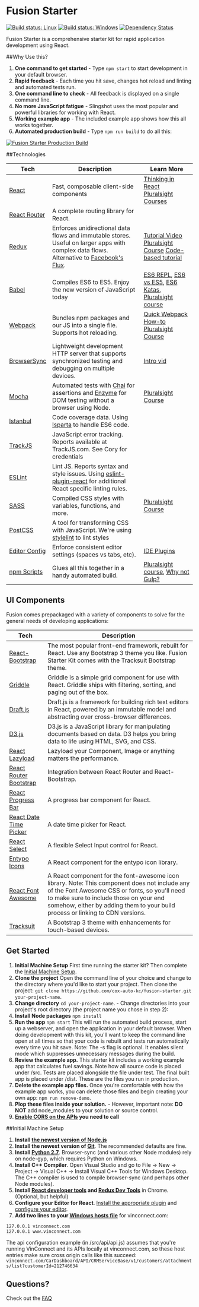 # Fusion Starter

[![Build status: Linux](https://img.shields.io/travis/cox-auto-kc/fusion-starter.svg?style=flat-square)](https://travis-ci.org/cox-auto-kc/fusion-starter)
[![Build status: Windows](https://ci.appveyor.com/api/projects/status/xrtxiqy55dtj7qe4?svg=true)](https://ci.appveyor.com/project/coryhouse/fusion-starter/branch/master)
[![Dependency Status](https://david-dm.org/cox-auto-kc/fusion-starter.svg?style=flat-square)](https://david-dm.org/cox-auto-kc/fusion-starter)

Fusion Starter is a comprehensive starter kit for rapid application development using React. 

##Why Use this?

1. **One command to get started** - Type `npm start` to start development in your default browser.
2. **Rapid feedback** - Each time you hit save, changes hot reload and linting and automated tests run.
3. **One command line to check** - All feedback is displayed on a single command line.
4. **No more JavaScript fatigue** - Slingshot uses the most popular and powerful libraries for working with React.
5. **Working example app** - The included example app shows how this all works together.
6. **Automated production build** - Type `npm run build` to do all this:

[![Fusion Starter Production Build](https://img.youtube.com/vi/qlfDLsX-J0U/0.jpg)](https://www.youtube.com/watch?v=qlfDLsX-J0U)

##Technologies

| **Tech** | **Description** |**Learn More**|
|----------|-------|---|
| [React](https://facebook.github.io/react/)  |   Fast, composable client-side components  |[Thinking in React](https://facebook.github.io/react/docs/thinking-in-react.html) [Pluralsight Courses](https://www.pluralsight.com/search?q=react&categories=course) |
| [React Router](https://github.com/reactjs/react-router) | A complete routing library for React. | |
| [Redux](http://redux.js.org) |  Enforces unidirectional data flows and immutable stores. Useful on larger apps with complex data flows. Alternative to [Facebook's Flux](https://facebook.github.io/flux/docs/overview.html).| [Tutorial Video](https://egghead.io/series/getting-started-with-redux) [Pluralsight Course](https://app.pluralsight.com/library/courses/react-redux-react-router-es6/table-of-contents) [Code-based tutorial](https://github.com/happypoulp/redux-tutorial)   |
| [Babel](http://babeljs.io) |  Compiles ES6 to ES5. Enjoy the new version of JavaScript today     | [ES6 REPL](https://babeljs.io/repl/), [ES6 vs ES5](http://es6-features.org), [ES6 Katas](http://es6katas.org), [Pluralsight course](http://www.pluralsight.com/courses/javascript-fundamentals-es6)    |
| [Webpack](http://webpack.github.io) | Bundles npm packages and our JS into a single file. Supports hot reloading. | [Quick Webpack How-to](https://github.com/petehunt/webpack-howto) [Pluralsight Course](https://www.pluralsight.com/courses/webpack-fundamentals)|
| [BrowserSync](http://www.browsersync.com) | Lightweight development HTTP server that supports synchronized testing and debugging on multiple devices. | [Intro vid](https://www.youtube.com/watch?time_continue=1&v=heNWfzc7ufQ)|
| [Mocha](http://mochajs.org) | Automated tests with [Chai](http://chaijs.com/) for assertions and [Enzyme](https://github.com/airbnb/enzyme) for DOM testing without a browser using Node. | [Pluralsight Course](https://www.pluralsight.com/courses/testing-javascript) |
| [Istanbul](https://github.com/gotwarlost/istanbul) | Code coverage data. Using [Isparta](https://github.com/douglasduteil/isparta) to handle ES6 code. | | | 
| [TrackJS](http://www.trackjs.com) | JavaScript error tracking. Reports available at TrackJS.com. See Cory for credentials | |  
| [ESLint](http://eslint.org/)| Lint JS. Reports syntax and style issues. Using [eslint-plugin-react](https://github.com/yannickcr/eslint-plugin-react) for additional React specific linting rules. | |
| [SASS](http://sass-lang.com/) | Compiled CSS styles with variables, functions, and more. | [Pluralsight Course](https://www.pluralsight.com/courses/better-css)|
| [PostCSS](http://postcss.org/) | A tool for transforming CSS with JavaScript. We're using [stylelint](http://stylelint.io) to lint styles | | 
| [Editor Config](http://editorconfig.org) | Enforce consistent editor settings (spaces vs tabs, etc). | [IDE Plugins](http://editorconfig.org/#download) |
| [npm Scripts](https://docs.npmjs.com/misc/scripts)| Glues all this together in a handy automated build. | [Pluralsight course](https://www.pluralsight.com/courses/npm-build-tool-introduction), [Why not Gulp?](https://medium.com/@housecor/why-i-left-gulp-and-grunt-for-npm-scripts-3d6853dd22b8#.vtaziro8n)  |

## UI Components
Fusion comes prepackaged with a variety of components to solve for the general needs of developing applications:

| **Tech** | **Description** |
|----------|-------|
|  [React-Bootstrap](https://react-bootstrap.github.io)  |   The most popular front-end framework, rebuilt for React.  Use any Bootstrap 3 theme you like.  Fusion Starter Kit comes with the Tracksuit Bootstrap theme.|
|  [Griddle](http://griddlegriddle.github.io/Griddle/) |  Griddle is a simple grid component for use with React. Griddle ships with filtering, sorting, and paging out of the box.|
|  [Draft.js](https://facebook.github.io/draft-js/) | Draft.js is a framework for building rich text editors in React, powered by an immutable model and abstracting over cross-browser differences.|
|  [D3.js](https://d3js.org/) | D3.js is a JavaScript library for manipulating documents based on data.  D3 helps you bring data to life using HTML, SVG, and CSS.|
|  [React Lazyload](https://github.com/jasonslyvia/react-lazyload) | Lazyload your Component, Image or anything matters the performance.|
|  [React Router Bootstrap](https://github.com/react-bootstrap/react-router-bootstrap) | Integration between React Router and React-Bootstrap.|
|  [React Progress Bar](https://github.com/vn38minhtran/react-progress-bar-plus) | A progress bar component for React.|
|  [React Date Time Picker](https://github.com/quri/react-bootstrap-datetimepicker) | A date time picker for React.|
|  [React Select](http://jedwatson.github.io/react-select/) | A flexible Select Input control for React.|
|  [Entypo Icons](https://github.com/coxautokc/react-entypo) | A React component for the entypo icon library.|
|  [React Font Awesome](https://github.com/danawoodman/react-fontawesome) | A React component for the font-awesome icon library.  Note: This component does not include any of the Font Awesome CSS or fonts, so you'll need to make sure to include those on your end somehow, either by adding them to your build process or linking to CDN versions.|
|  [Tracksuit](http://get-tracksuit.github.io/tracksuit-theme-bootstrap3/docs/) | A Bootstrap 3 theme with enhancements for touch-based devices.|

## Get Started
 1. **Initial Machine Setup**
First time running the starter kit? Then complete the [Initial Machine Setup](#initial-machine-setup).
 2. **Clone the project**
Open the command line of your choice and change to the directory where you'd like to start your project. Then clone the project: `git clone https://github.com/cox-auto-kc/fusion-starter.git your-project-name`.  
 3. **Change directory**
`cd your-project-name`. - Change directories into your project's root directory (the project name you chose in step 2):
 4. **Install Node packages** 
`npm install`
 5. **Run the app**
`npm start`
This will run the automated build process, start up a webserver, and open the application in your default browser. When doing development with this kit, you'll want to keep the command line open at all times so that your code is rebuilt and tests run automatically every time you hit save. Note: The -s flag is optional. It enables silent mode which suppresses unnecessary messages during the build.
 6. **Review the example app.** This starter kit includes a working example app that calculates fuel savings. Note how all source code is placed under /src. Tests are placed alongside the file under test. The final built app is placed under /dist. These are the files you run in production.
 7. **Delete the example app files.** Once you're comfortable with how the example app works, you can delete those files and begin creating your own app: `npm run remove-demo`.
 8. **Plop these files inside your solution.** - However, important note: **DO NOT** add node_modules to your solution or source control.
 9. **[Enable CORS on the APIs](https://github.com/cox-auto-kc/fusion-starter/blob/master/docs/FAQ.md#how-do-i-call-our-existing-web-apis) you need to call** 

##Initial Machine Setup
 1. **Install [the newest version of Node.js](https://nodejs.org)**
 2. **Install the newest version of [Git](https://git-scm.com/downloads)**.  The recommended defaults are fine.
 3. **Install [Python 2.7](https://www.python.org/downloads/)**. Browser-sync (and various other Node modules) rely on node-gyp, which requires Python on Windows.  
 4. **Install C++ Compiler**. Open Visual Studio and go to File -> New -> Project -> Visual C++ -> Install Visual C++ Tools for Windows Desktop. The C++ compiler is used to compile browser-sync (and perhaps other Node modules).
 5. **Install [React developer tools](https://chrome.google.com/webstore/detail/react-developer-tools/fmkadmapgofadopljbjfkapdkoienihi?hl=en) and [Redux Dev Tools](https://chrome.google.com/webstore/detail/redux-devtools/lmhkpmbekcpmknklioeibfkpmmfibljd?hl=en)** in Chrome. (Optional, but helpful)
 6. **Configure your Editor for React**. [Install the appropriate plugin](https://github.com/facebook/react/wiki/Complementary-Tools#jsx-integrations) and [configure your editor](https://github.com/kriasoft/react-starter-kit/blob/master/docs/how-to-configure-text-editors.md).
 7. **Add two lines to your [Windows hosts file](https://www.rackspace.com/knowledge_center/article/modify-your-hosts-file)** for vinconnect.com: 
```
127.0.0.1 vinconnect.com
127.0.0.1 www.vinconnect.com
```
The api configuration example (in /src/api/api.js) assumes that you're running VinConnect and its APIs locally at vinconnect.com, so these host entries make sure cross origin calls like this succeed: `vinconnect.com/CarDashboard/API/CRMServiceBase/v1/customers/attachments/list?customerId=212746634`

## Questions?
Check out the [FAQ](/docs/FAQ.md)
